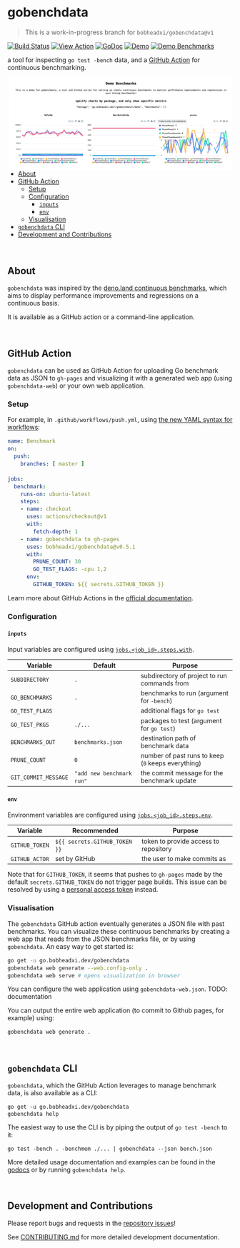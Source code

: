 # gobenchdata

> This is a work-in-progress branch for `bobheadxi/gobenchdata@v1`

[![Build Status](https://dev.azure.com/bobheadxi/bobheadxi/_apis/build/status/bobheadxi.gobenchdata?branchName=master)](https://dev.azure.com/bobheadxi/bobheadxi/_build/latest?definitionId=7&branchName=master)
[![View Action](https://img.shields.io/badge/view-github%20action-yellow.svg)](https://bobheadxi.dev/r/gobenchdata)
[![GoDoc](https://img.shields.io/badge/go.pkg.dev-reference-5272B4)](https://pkg.go.dev/go.bobheadxi.dev/gobenchdata)
[![Demo](https://img.shields.io/website/https/gobenchdata.bobheadxi.dev.svg?down_color=grey&down_message=offline&label=demo&up_message=live)](https://gobenchdata.bobheadxi.dev/)
[![Demo Benchmarks](https://github.com/bobheadxi/gobenchdata/workflows/gobenchdata%20demo/badge.svg)](https://github.com/bobheadxi/gobenchdata/blob/master/.github/workflows/push.yml)

a tool for inspecting `go test -bench` data, and a
[GitHub Action](https://github.com/features/actions) for continuous benchmarking.

<a href="https://gobenchdata.bobheadxi.dev/" target="_blank">
  <img align="right" width="500" src="./.static/demo-chart.png" alt="example">
</a>

- [About](#about)
- [GitHub Action](#github-action)
  - [Setup](#setup)
  - [Configuration](#configuration)
    - [`inputs`](#inputs)
    - [`env`](#env)
  - [Visualisation](#visualisation)
- [`gobenchdata` CLI](#gobenchdata-cli)
- [Development and Contributions](#development-and-contributions)

<br />

## About

`gobenchdata` was inspired by the [deno.land continuous benchmarks](https://deno.land/benchmarks.html),
which aims to display performance improvements and regressions on a continuous basis.

It is available as a GitHub action or a command-line application.

<br />

## GitHub Action

`gobenchdata` can be used as GitHub Action for uploading Go benchmark data as
JSON to `gh-pages` and visualizing it with a generated web app (using `gobenchdata-web`)
or your own web application.

### Setup

For example, in `.github/workflows/push.yml`, using [the new YAML syntax for workflows](https://help.github.com/en/articles/workflow-syntax-for-github-actions):

```yml
name: Benchmark
on:
  push:
    branches: [ master ]

jobs:
  benchmark:
    runs-on: ubuntu-latest
    steps:
    - name: checkout
      uses: actions/checkout@v1
      with:
        fetch-depth: 1
    - name: gobenchdata to gh-pages
      uses: bobheadxi/gobenchdata@v0.5.1
      with:
        PRUNE_COUNT: 30
        GO_TEST_FLAGS: -cpu 1,2
      env:
        GITHUB_TOKEN: ${{ secrets.GITHUB_TOKEN }}
```

Learn more about GitHub Actions in the [official documentation](https://github.com/features/actions).

### Configuration

#### `inputs`

Input variables are configured using
[`jobs.<job_id>.steps.with`](https://help.github.com/en/articles/workflow-syntax-for-github-actions#jobsjob_idstepswith).

| Variable             | Default                   | Purpose
| -------------------- | ------------------------- | -------
| `SUBDIRECTORY`       | `.`                       | subdirectory of project to run commands from
| `GO_BENCHMARKS`      | `.`                       | benchmarks to run (argument for `-bench`)
| `GO_TEST_FLAGS`      |                           | additional flags for `go test`
| `GO_TEST_PKGS`       | `./...`                   | packages to test (argument for `go test`)
| `BENCHMARKS_OUT`     | `benchmarks.json`         | destination path of benchmark data
| `PRUNE_COUNT`        | `0`                       | number of past runs to keep (`0` keeps everything)
| `GIT_COMMIT_MESSAGE` | `"add new benchmark run"` | the commit message for the benchmark update

#### `env`

Environment variables are configured using
[`jobs.<job_id>.steps.env`](https://help.github.com/en/articles/workflow-syntax-for-github-actions#jobsjob_idstepsenv).

| Variable             | Recommended                   | Purpose
| -------------------- | ----------------------------- | -------
| `GITHUB_TOKEN`       | `${{ secrets.GITHUB_TOKEN }}` | token to provide access to repository
| `GITHUB_ACTOR`       | set by GitHub                 | the user to make commits as

Note that for `GITHUB_TOKEN`, it seems that pushes to `gh-pages` made by the default
`secrets.GITHUB_TOKEN` do not trigger page builds. This issue can be resolved by using
a [personal access token](https://help.github.com/en/github/authenticating-to-github/creating-a-personal-access-token-for-the-command-line)
instead.

### Visualisation

The `gobenchdata` GitHub action eventually generates a JSON file with past benchmarks.
You can visualize these continuous benchmarks by creating a web app that reads
from the JSON benchmarks file, or by using `gobenchdata`. An easy way to get started is:

```sh
go get -u go.bobheadxi.dev/gobenchdata
gobenchdata web generate --web.config-only .
gobenchdata web serve # opens visualization in browser
```

You can configure the web application using `gobenchdata-web.json`. TODO: documentation

You can output the entire web application (to commit to Github pages, for example) using:

```sh
gobenchdata web generate .
```

<br />

## `gobenchdata` CLI

`gobenchdata`, which the GitHub Action leverages to manage benchmark data,
is also available as a CLI:

```
go get -u go.bobheadxi.dev/gobenchdata
gobenchdata help
```

The easiest way to use the CLI is by piping the output of `go test -bench` to
it:

```
go test -bench . -benchmem ./... | gobenchdata --json bench.json
```

More detailed usage documentation and examples can be found in the
[godocs](https://godoc.org/go.bobheadxi.dev/gobenchdata) or by running
`gobenchdata help`.

<br />

## Development and Contributions

Please report bugs and requests in the [repository issues](https://go.bobheadxi.dev/gobenchdata)!

See [CONTRIBUTING.md](./CONTRIBUTING.md) for more detailed development documentation.
